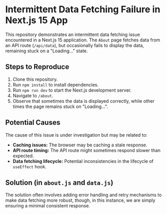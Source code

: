 # Intermittent Data Fetching Failure in Next.js 15 App

This repository demonstrates an intermittent data fetching issue encountered in a Next.js 15 application. The `About` page fetches data from an API route (`/api/data`), but occasionally fails to display the data, remaining stuck on a "Loading..." state.

## Steps to Reproduce

1. Clone this repository.
2. Run `npm install` to install dependencies.
3. Run `npm run dev` to start the Next.js development server.
4. Navigate to `/about`.
5. Observe that sometimes the data is displayed correctly, while other times the page remains stuck on "Loading...".

## Potential Causes

The cause of this issue is under investigation but may be related to:

- **Caching issues:**  The browser may be caching a stale response.
- **API route timing:** The API route might sometimes respond slower than expected.
- **Data fetching lifecycle:**  Potential inconsistencies in the lifecycle of `useEffect` hook.

## Solution (in `about.js` and `data.js`)

The solution often involves adding error handling and retry mechanisms to make data fetching more robust, though, in this instance, we are simply ensuring a minimal consistent response.